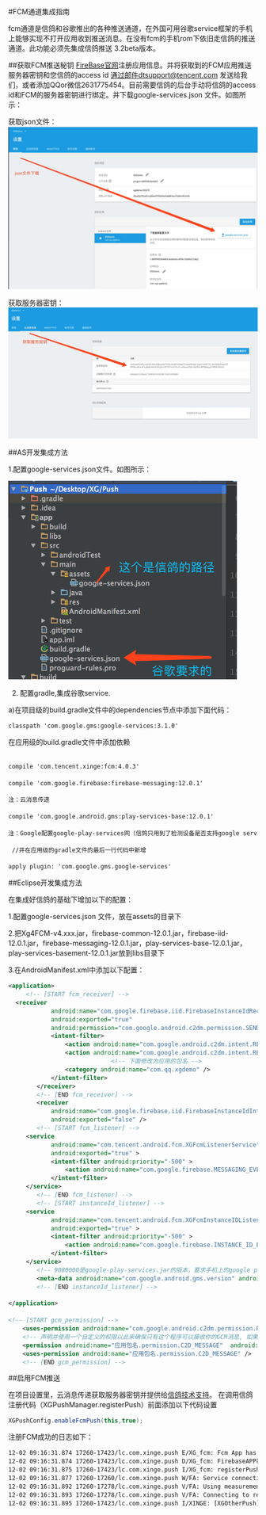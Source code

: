 #FCM通道集成指南

fcm通道是信鸽和谷歌推出的各种推送通道，在外国可用谷歌service框架的手机上能够实现不打开应用收到推送消息。在没有fcm的手机rom下依旧走信鸽的推送通道。此功能必须先集成信鸽推送 3.2beta版本。

##获取FCM推送秘钥
[FireBase官网](https://firebase.google.com/?hl=zh-cn)注册应用信息。并将获取到的FCM应用推送服务器密钥和您信鸽的access id 通过邮件dtsupport@tencent.com 发送给我们，或者添加QQor微信2631775454。目前需要信鸽的后台手动将信鸽的access id和FCM的服务器密钥进行绑定。并下载google-services.json 文件。如图所示：

获取json文件：
![](/assets/获取fcmjson.jpeg)

获取服务器密钥：
![](/assets/获取服务器密钥.jpeg)


##AS开发集成方法

1.配置google-services.json文件。如图所示：

![](/assets/配置json.png)


2. 配置gradle,集成谷歌service.

a)在项目级的build.gradle文件中的dependencies节点中添加下面代码：
```xml
classpath 'com.google.gms:google-services:3.1.0'
```
在应用级的build.gradle文件中添加依赖
```xml

compile 'com.tencent.xinge:fcm:4.0.3'

compile 'com.google.firebase:firebase-messaging:12.0.1'

注：云消息传递

compile 'com.google.android.gms:play-services-base:12.0.1'

注：Google配置google-play-services网（信鸽只用到了检测设备是否支持google service功能，要求版本大于12.0.1）：https://developers.google.com/android/guides/setup#add_google_play_services_to_your_project

 //并在应用级的gradle文件的最后一行代码中新增

apply plugin: 'com.google.gms.google-services'

```
##Eclipse开发集成方法

在集成好信鸽的基础下增加以下的配置：

1.配置google-services.json 文件，放在assets的目录下

2.把Xg4FCM-v4.xxx.jar，firebase-common-12.0.1.jar，firebase-iid-12.0.1.jar，firebase-messaging-12.0.1.jar，play-services-base-12.0.1.jar，play-services-basement-12.0.1.jar放到libs目录下

3.在AndroidManifest.xml中添加以下配置：

```xml
<application>
	 <!-- [START fcm_receiver] -->
  <receiver
            android:name="com.google.firebase.iid.FirebaseInstanceIdReceiver"
            android:exported="true"
            android:permission="com.google.android.c2dm.permission.SEND" >
            <intent-filter>
                <action android:name="com.google.android.c2dm.intent.RECEIVE" />
                <action android:name="com.google.android.c2dm.intent.REGISTRATION" />
                             <!-- 下面修改为应用的包名 -->
                <category android:name="com.qq.xgdemo" />
            </intent-filter>
        </receiver>
        <!-- [END fcm_receiver] -->
        <receiver
            android:name="com.google.firebase.iid.FirebaseInstanceIdInternalReceiver"
            android:exported="false" />
        <!-- [START fcm_listener] -->
     <service
            android:name="com.tencent.android.fcm.XGFcmListenerService"
            android:exported="true" >
            <intent-filter android:priority="-500" >
                <action android:name="com.google.firebase.MESSAGING_EVENT" />
            </intent-filter>
     </service>
        <!-- [END fcm_listener] -->
        <!-- [START instanceId_listener] -->
     <service
            android:name="com.tencent.android.fcm.XGFcmInstanceIDListenerService"
            android:exported="true" >
            <intent-filter android:priority="-500" >
                <action android:name="com.google.firebase.INSTANCE_ID_EVENT" />
            </intent-filter>
     </service>
        <!-- 9080000是google-play-services.jar的版本，要求手机上的google play service版本大于此值 -->
        <meta-data android:name="com.google.android.gms.version" android:value="9080000" /> 
        <!-- [END instanceId_listener] -->

</application>

<!-- [START gcm_permission] -->
    <uses-permission android:name="com.google.android.c2dm.permission.RECEIVE" />
    <!-- 声明并使用一个自定义的权限以此来确保只有这个程序可以接收你的GCM消息, 如果是4.1或更高版本的系统就不需要这个权限，com.qq.xgdemo改成应用包名 -->
    <permission android:name="应用包名.permission.C2D_MESSAGE"  android:protectionLevel="signature" />
    <uses-permission android:name="应用包名.permission.C2D_MESSAGE" />
    <!-- [END gcm_permission] -->
```

##启用FCM推送

在项目设置里，云消息传递获取服务器密钥并提供给[信鸽技术支持](http://xg.qq.com/app/ctr_feedback/index)。
在调用信鸽注册代码（XGPushManager.registerPush）前面添加以下代码设置

```java
XGPushConfig.enableFcmPush(this,true);
```
注册FCM成功的日志如下：

```xml
12-02 09:16:31.874 17260-17423/lc.com.xinge.push E/XG_fcm: Fcm App has initialize 
12-02 09:16:31.874 17260-17423/lc.com.xinge.push D/XG_fcm: FirebaseAPP初始化完成
12-02 09:16:31.875 17260-17423/lc.com.xinge.push I/XG_fcm: registerPush Token is: eK0LLz43Z_U:APA91bHjyTCuX7fZ6Ye-fAojAo_l2nphA3rRtLZN98grADOZtULysxYd51pCaL5oiqyVs0Mtbfu2mBdjoeGsSq5sjbh5mCETgl2dURRy9-yNR_ZZrn6pWcvwt7CoWTY0_Q9_mreiryuI
12-02 09:16:31.877 17260-17260/lc.com.xinge.push W/FA: Service connection failed: ConnectionResult{statusCode=SERVICE_VERSION_UPDATE_REQUIRED, resolution=null, message=null}
12-02 09:16:31.892 17260-17278/lc.com.xinge.push V/FA: Using measurement service
12-02 09:16:31.893 17260-17278/lc.com.xinge.push V/FA: Connecting to remote service
12-02 09:16:31.895 17260-17423/lc.com.xinge.push I/XINGE: [XGOtherPush] Reservert info: other push token is : eK0LLz43Z_U:APA91bHjyTCuX7fZ6Ye-fAojAo_l2nphA3rRtLZN98grADOZtULysxYd51pCaL5oiqyVs0Mtbfu2mBdjoeGsSq5sjbh5mCETgl2dURRy9-yNR_ZZrn6pWcvwt7CoWTY0_Q9_mreiryuI  other push type: fcm
```